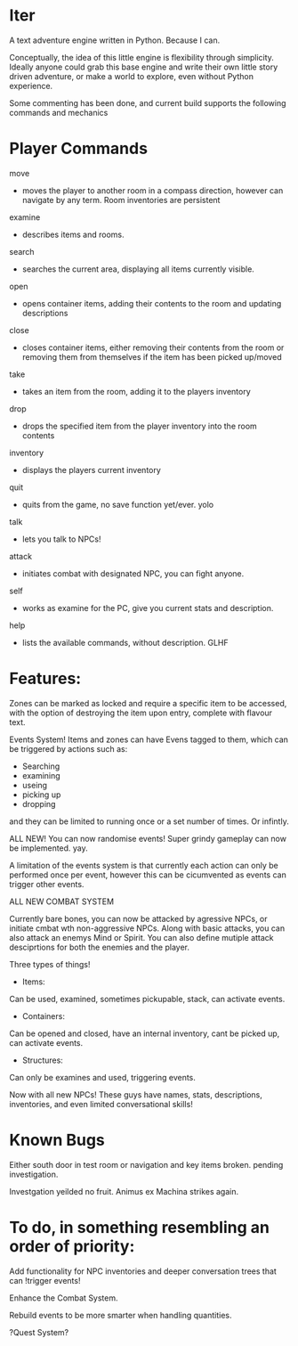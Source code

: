 # Iter
A text adventure engine written in Python. Because I can.

Conceptually, the idea of this little engine is flexibility through simplicity. Ideally anyone could grab this base engine and write their own little story driven adventure, or make a world to explore, even without Python experience.

Some commenting has been done, and current build supports the following commands and mechanics

# Player Commands
move 
- moves the player to another room in a compass direction, however can navigate by any term. Room inventories are persistent

examine 
- describes items and rooms.

search 
- searches the current area, displaying all items currently visible.

open 
- opens container items, adding their contents to the room and updating descriptions

close 
- closes container items, either removing their contents from the room or removing them from themselves if the item has been picked up/moved

take 
- takes an item from the room, adding it to the players inventory

drop 
- drops the specified item from the player inventory into the room contents

inventory 
- displays the players current inventory

quit 
- quits from the game, no save function yet/ever. yolo

talk
- lets you talk to NPCs!

attack
- initiates combat with designated NPC, you can fight anyone.

self
- works as examine for the PC, give you current stats and description.

help 
- lists the available commands, without description. GLHF

# Features:
Zones can be marked as locked and require a specific item to be accessed, with the option of destroying the item upon entry, complete with flavour text.

Events System! Items and zones can have Evens tagged to them, which can be triggered by actions such as:
- Searching
- examining
- useing
- picking up
- dropping

and they can be limited to running once or a set number of times. Or infintly.

ALL NEW! You can now randomise events! Super grindy gameplay can now be implemented. yay.

A limitation of the events system is that currently each action can only be performed once per event, however this can be cicumvented as events can trigger other events.

ALL NEW COMBAT SYSTEM

Currently bare bones, you can now be attacked by agressive NPCs, or initiate cmbat wth non-aggressive NPCs. Along with basic attacks, you can also attack an enemys Mind or Spirit. You can also define mutiple attack desciprtions for both the enemies and the player.

Three types of things!

- Items:

Can be used, examined, sometimes pickupable, stack, can activate events.

- Containers:

Can be opened and closed, have an internal inventory, cant be picked up, can activate events.

- Structures:

Can only be examines and used, triggering events.

Now with all new NPCs! These guys have names, stats, descriptions, inventories, and even limited conversational skills!

# Known Bugs

Either south door in test room or navigation and key items broken. pending investigation.

Investgation yeilded no fruit. Animus ex Machina strikes again.

# To do, in something resembling an order of priority:

Add functionality for NPC inventories and deeper conversation trees that can !trigger events!

Enhance the Combat System.

Rebuild events to be more smarter when handling quantities.

?Quest System?
